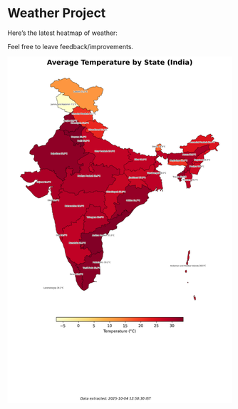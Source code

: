 # Weather Project

Here’s the latest heatmap of weather:

Feel free to leave feedback/improvements.

![India Heatmap](docs/assets/india_heatmap.png?v=E0CAC0)

